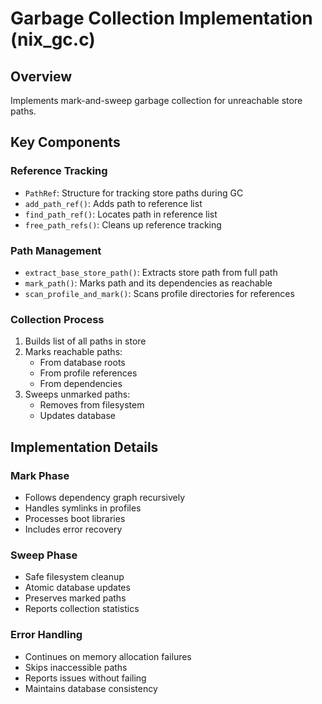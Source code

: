 # Garbage Collection Implementation (nix_gc.c)

## Overview
Implements mark-and-sweep garbage collection for unreachable store paths.

## Key Components

### Reference Tracking
- `PathRef`: Structure for tracking store paths during GC
- `add_path_ref()`: Adds path to reference list
- `find_path_ref()`: Locates path in reference list
- `free_path_refs()`: Cleans up reference tracking

### Path Management
- `extract_base_store_path()`: Extracts store path from full path
- `mark_path()`: Marks path and its dependencies as reachable
- `scan_profile_and_mark()`: Scans profile directories for references

### Collection Process
1. Builds list of all paths in store
2. Marks reachable paths:
   - From database roots
   - From profile references
   - From dependencies
3. Sweeps unmarked paths:
   - Removes from filesystem
   - Updates database

## Implementation Details

### Mark Phase
- Follows dependency graph recursively
- Handles symlinks in profiles
- Processes boot libraries
- Includes error recovery

### Sweep Phase
- Safe filesystem cleanup
- Atomic database updates
- Preserves marked paths
- Reports collection statistics

### Error Handling
- Continues on memory allocation failures
- Skips inaccessible paths
- Reports issues without failing
- Maintains database consistency